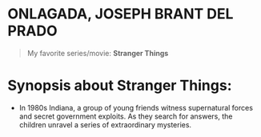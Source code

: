 # ONLAGADA, JOSEPH BRANT DEL PRADO

> My favorite series/movie:
**Stranger Things**
  # Synopsis about Stranger Things:
   - In 1980s Indiana, a group of young friends witness supernatural forces and secret government exploits. As they search for answers, the children unravel a series of extraordinary mysteries.

